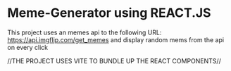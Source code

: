 # Meme-Generator using REACT.JS
This project uses an memes api to the following URL: https://api.imgflip.com/get_memes
 and display random mems from the api on every click
 
 //THE PROJECT USES VITE TO BUNDLE UP THE REACT COMPONENTS//
